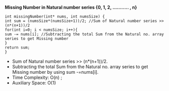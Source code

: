 **Missing Number in Natural number series {0, 1, 2, ........... , n}**
```
int missingNumber(int* nums, int numsSize) {
int sum = (numsSize*(numsSize+1))/2; //Sum of Natural number series >> (n*(n+1))/2
for(int i=0; i < numsSize; i++){
sum -= nums[i]; //Subtracting the total Sum from the Natural no. array series to get Missing number
}
return sum;
}
```
* Sum of Natural number series >> (n*(n+1))/2.
​
* Subtracting the total Sum from the Natural no. array series to get Missing number by using sum -=nums[i].
* Time Complexity: O(n) ;
* Auxiliary Space: O(1)
